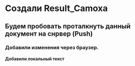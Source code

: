 # Создали Result_Camoxa

## Будем пробовать проталкнуть данный документ на снрвер (Push)

### Добавили изменения через браузер.

#### Добавили локальный текст